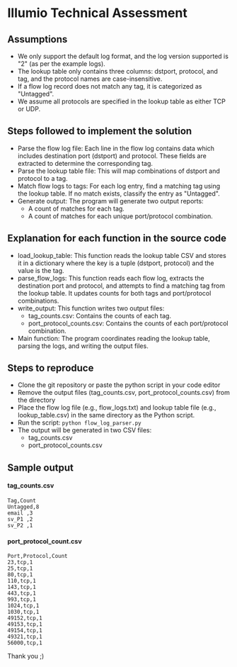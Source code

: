 # Illumio Technical Assessment

## Assumptions

- We only support the default log format, and the log version supported is "2" (as per the example logs).
- The lookup table only contains three columns: dstport, protocol, and tag, and the protocol names are case-insensitive.
- If a flow log record does not match any tag, it is categorized as "Untagged".
- We assume all protocols are specified in the lookup table as either TCP or UDP.

## Steps followed to implement the solution

- Parse the flow log file: Each line in the flow log contains data which includes destination port (dstport) and protocol. These fields are extracted to determine the corresponding tag.
- Parse the lookup table file: This will map combinations of dstport and protocol to a tag.
- Match flow logs to tags: For each log entry, find a matching tag using the lookup table. If no match exists, classify the entry as "Untagged".
- Generate output: The program will generate two output reports:
  - A count of matches for each tag.
  - A count of matches for each unique port/protocol combination.

## Explanation for each function in the source code

- load_lookup_table: This function reads the lookup table CSV and stores it in a dictionary where the key is a tuple (dstport, protocol) and the value is the tag.
- parse_flow_logs: This function reads each flow log, extracts the destination port and protocol, and attempts to find a matching tag from the lookup table. It updates counts for both tags and port/protocol combinations.
- write_output: This function writes two output files:
  - tag_counts.csv: Contains the counts of each tag.
  - port_protocol_counts.csv: Contains the counts of each port/protocol combination.
- Main function: The program coordinates reading the lookup table, parsing the logs, and writing the output files.

## Steps to reproduce

- Clone the git repository or paste the python script in your code editor
- Remove the output files (tag_counts.csv, port_protocol_counts.csv) from the directory
- Place the flow log file (e.g., flow_logs.txt) and lookup table file (e.g., lookup_table.csv) in the same directory as the Python script.
- Run the script: ``` python flow_log_parser.py ```
- The output will be generated in two CSV files:
  - tag_counts.csv
  - port_protocol_counts.csv

## Sample output

#### tag_counts.csv

```
Tag,Count
Untagged,8
email ,3
sv_P1 ,2
sv_P2 ,1
```

#### port_protocol_count.csv

```
Port,Protocol,Count
23,tcp,1
25,tcp,1
80,tcp,1
110,tcp,1
143,tcp,1
443,tcp,1
993,tcp,1
1024,tcp,1
1030,tcp,1
49152,tcp,1
49153,tcp,1
49154,tcp,1
49321,tcp,1
56000,tcp,1
```

Thank you ;)
